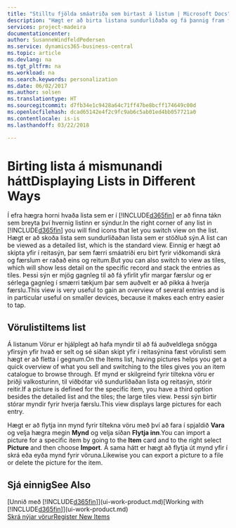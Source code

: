 ```yaml
---
title: "Stilltu fjölda smáatriða sem birtast á listum | Microsoft Docs"
description: "Hægt er að birta listana sundurliðaða og fá þannig fram frekari upplýsingar, eða sem reiti sem auðvelt er að skanna sjónrænt."
services: project-madeira
documentationcenter: 
author: SusanneWindfeldPedersen
ms.service: dynamics365-business-central
ms.topic: article
ms.devlang: na
ms.tgt_pltfrm: na
ms.workload: na
ms.search.keywords: personalization
ms.date: 06/02/2017
ms.author: solsen
ms.translationtype: HT
ms.sourcegitcommit: d7fb34e1c9428a64c71ff47be8bcff174649c00d
ms.openlocfilehash: dcad65142e4f2c9fc9ab6c5ab01ed4bb057721a0
ms.contentlocale: is-is
ms.lasthandoff: 03/22/2018

---
```

# <a name="displaying-lists-in-different-ways"></a><span data-ttu-id="e6493-103">Birting lista á mismunandi hátt</span><span class="sxs-lookup"><span data-stu-id="e6493-103">Displaying Lists in Different Ways</span></span>
<span data-ttu-id="e6493-104">Í efra hægra horni hvaða lista sem er í [!INCLUDE[d365fin](includes/d365fin_md.md)] er að finna tákn sem breyta því hvernig listinn er sýndur.</span><span class="sxs-lookup"><span data-stu-id="e6493-104">In the right corner of any list in [!INCLUDE[d365fin](includes/d365fin_md.md)] you will find icons that let you switch view on the list.</span></span> <span data-ttu-id="e6493-105">Hægt er að skoða lista sem sundurliðaðan lista sem er stöðluð sýn.</span><span class="sxs-lookup"><span data-stu-id="e6493-105">A list can be viewed as a detailed list, which is the standard view.</span></span> <span data-ttu-id="e6493-106">Einnig er hægt að skipta yfir í reitasýn, þar sem færri smáatriði eru birt fyrir viðkomandi skrá og færslum er raðað eins og reitum.</span><span class="sxs-lookup"><span data-stu-id="e6493-106">But you can also switch to view as tiles, which will show less detail on the specific record and stack the entries as tiles.</span></span> <span data-ttu-id="e6493-107">Þessi sýn er mjög gagnleg til að fá yfirlit yfir margar færslur og er sérlega gagnleg í smærri tækjum þar sem auðvelt er að pikka á hverja færslu.</span><span class="sxs-lookup"><span data-stu-id="e6493-107">This view is very useful to gain an overview of several entries and is in particular useful on smaller devices, because it makes each entry easier to tap.</span></span>

## <a name="items-list"></a><span data-ttu-id="e6493-108">Vörulisti</span><span class="sxs-lookup"><span data-stu-id="e6493-108">Items list</span></span>
<span data-ttu-id="e6493-109">Á listanum Vörur er hjálplegt að hafa myndir til að fá auðveldlega snögga yfirsýn yfir hvað er selt og sé síðan skipt yfir í reitasýnina fæst vörulisti sem hægt er að fletta í gegnum.</span><span class="sxs-lookup"><span data-stu-id="e6493-109">On the Items list, having pictures helps you get a quick overview of what you sell and switching to the tiles gives you an item catalogue to browse through.</span></span> <span data-ttu-id="e6493-110">Ef mynd er skilgreind fyrir tiltekna vöru er þriðji valkosturinn, til viðbótar við sundurliðaðan lista og reitasýn, stórir reitir.</span><span class="sxs-lookup"><span data-stu-id="e6493-110">If a picture is defined for the specific item, you have a third option besides the detailed list and the tiles; the large tiles view.</span></span> <span data-ttu-id="e6493-111">Þessi sýn birtir stórar myndir fyrir hverja færslu.</span><span class="sxs-lookup"><span data-stu-id="e6493-111">This view displays large pictures for each entry.</span></span>

<span data-ttu-id="e6493-112">Hægt er að flytja inn mynd fyrir tiltekna vöru með því að fara í spjaldið **Vara** og velja hægra megin **Mynd** og velja síðan **Flytja inn**.</span><span class="sxs-lookup"><span data-stu-id="e6493-112">You can import a picture for a specific item by going to the **Item** card and to the right select **Picture** and then choose **Import**.</span></span> <span data-ttu-id="e6493-113">Á sama hátt er hægt að flytja út mynd yfir í skrá eða eyða mynd fyrir vöruna.</span><span class="sxs-lookup"><span data-stu-id="e6493-113">Likewise you can export a picture to a file or delete the picture for the item.</span></span>  

## <a name="see-also"></a><span data-ttu-id="e6493-114">Sjá einnig</span><span class="sxs-lookup"><span data-stu-id="e6493-114">See Also</span></span>
<span data-ttu-id="e6493-115">[Unnið með [!INCLUDE[d365fin](includes/d365fin_md.md)]](ui-work-product.md)</span><span class="sxs-lookup"><span data-stu-id="e6493-115">[Working with [!INCLUDE[d365fin](includes/d365fin_md.md)]](ui-work-product.md)</span></span>  
[<span data-ttu-id="e6493-116">Skrá nýjar vörur</span><span class="sxs-lookup"><span data-stu-id="e6493-116">Register New Items</span></span>](inventory-how-register-new-items.md)  

